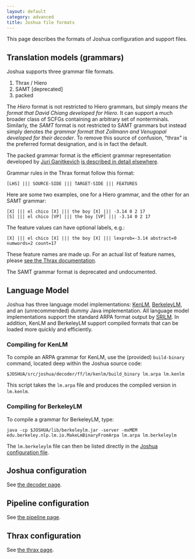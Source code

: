 ```yaml
---
layout: default
category: advanced
title: Joshua file formats
---
```

This page describes the formats of Joshua configuration and support files.

## Translation models (grammars)

Joshua supports three grammar file formats.

1. Thrax / Hiero
1. SAMT [deprecated]
1. packed

The *Hiero* format is not restricted to Hiero grammars, but simply means *the format that David
Chiang developed for Hiero*.  It can support a much broader class of SCFGs containing an arbitrary
set of nonterminals.  Similarly, the *SAMT* format is not restricted to SAMT grammars but instead
simply denotes *the grammar format that Zollmann and Venugopal developed for their decoder*.  To
remove this source of confusion, "thrax" is the preferred format designation, and is in fact the
default.

The packed grammar format is the efficient grammar representation developed by
[Juri Ganitkevich](http://cs.jhu.edu/~juri) [is described in detail elsewhere](packing.html).

Grammar rules in the Thrax format follow this format:

    [LHS] ||| SOURCE-SIDE ||| TARGET-SIDE ||| FEATURES
    
Here are some two examples, one for a Hiero grammar, and the other for an SAMT grammar:

    [X] ||| el chico [X] ||| the boy [X] ||| -3.14 0 2 17
    [S] ||| el chico [VP] ||| the boy [VP] ||| -3.14 0 2 17
    
The feature values can have optional labels, e.g.:

    [X] ||| el chico [X] ||| the boy [X] ||| lexprob=-3.14 abstract=0 numwords=2 count=17
    
These feature names are made up.  For an actual list of feature names, please
[see the Thrax documentation](thrax.html).

The SAMT grammar format is deprecated and undocumented.

## Language Model

Joshua has three language model implementations: [KenLM](), [BerkeleyLM](), and an (unrecommended)
dummy Java implementation.  All language model implementations support the standard ARPA format
output by [SRILM]().  In addition, KenLM and BerkeleyLM support compiled formats that can be loaded
more quickly and efficiently.

### Compiling for KenLM

To compile an ARPA grammar for KenLM, use the (provided) `build-binary` command, located deep within
the Joshua source code:

    $JOSHUA/src/joshua/decoder/ff/lm/kenlm/build_binary lm.arpa lm.kenlm
    
This script takes the `lm.arpa` file and produces the compiled version in `lm.kenlm`.

### Compiling for BerkeleyLM

To compile a grammar for BerkeleyLM, type:

    java -cp $JOSHUA/lib/berkeleylm.jar -server -mxMEM edu.berkeley.nlp.lm.io.MakeLmBinaryFromArpa lm.arpa lm.berkeleylm

The `lm.berkeleylm` file can then be listed directly in the [Joshua configuration file](decoder.html).

## Joshua configuration

See [the decoder page](decoder.html).

## Pipeline configuration

See [the pipeline page](pipeline.html).

## Thrax configuration

See [the thrax page](thrax.html).

